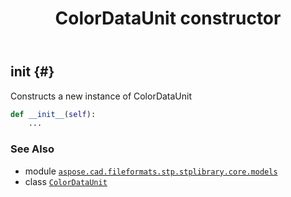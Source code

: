 ﻿---
title: ColorDataUnit constructor
second_title: Aspose.CAD for Python via .NET API References
description: 
type: docs
weight: 10
url: /python-net/aspose.cad.fileformats.stp.stplibrary.core.models/colordataunit/__init__/
is_root: false
---

## __init__ {#}

Constructs a new instance of ColorDataUnit



```python
def __init__(self):
    ...
```





### See Also
* module [`aspose.cad.fileformats.stp.stplibrary.core.models`](../../)
* class [`ColorDataUnit`](/cad/python-net/aspose.cad.fileformats.stp.stplibrary.core.models/colordataunit)
